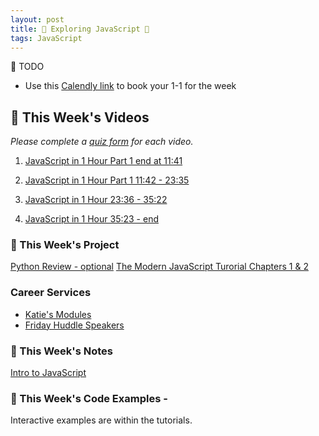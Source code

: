 ```yaml
---
layout: post
title: 🔭 Exploring JavaScript 🔭 
tags: JavaScript
---
```

📝 TODO
- Use this [Calendly link](https://calendly.com/rebecca-momentum/momentum-pt-1-1-w-rebecca) to book your 1-1 for the week

## 🎥 This Week's Videos
_Please complete a [quiz form](https://docs.google.com/forms/d/e/1FAIpQLSdH4S6pwLTddBqsIIUg9s4cDHymc8uewYKUOklbJOF2DycmPw/viewform?usp=sf_link) for each video._ 

1. [JavaScript in 1 Hour Part 1 end at 11:41](https://youtu.be/W6NZfCO5SIk)

2. [JavaScript in 1 Hour Part 1 11:42 - 23:35](https://youtu.be/W6NZfCO5SIk?t=701)

3. [JavaScript in 1 Hour 23:36 - 35:22](https://youtu.be/W6NZfCO5SIk?t=1417)

4. [JavaScript in 1 Hour 35:23 - end](https://youtu.be/W6NZfCO5SIk?t=2122)


### 🎯  This Week's Project
[Python Review - optional](https://www.youtube.com/watch?v=jFCNu1-Xdsw)
[The Modern JavaScript Turorial Chapters 1 & 2](https://javascript.info/)

### Career Services
* [Katie's Modules](https://docs.google.com/document/d/11GLQox2UwiLJwgLAYysLUSrkX5zPVxXt47IpRRqD7eY/edit?usp=sharing)
* [Friday Huddle Speakers](https://docs.google.com/document/d/1M3ERM9RIhCGINO2Os0_fi3fAiG-xFppMFIyjgkm4tdM/edit?usp=sharing)


### 📝 This Week's Notes
[Intro to JavaScript](https://github.com/momentum-pt-team-2/notes/blob/main/intro-js.md)

### 👾 This Week's Code Examples - 
Interactive examples are within the tutorials.



